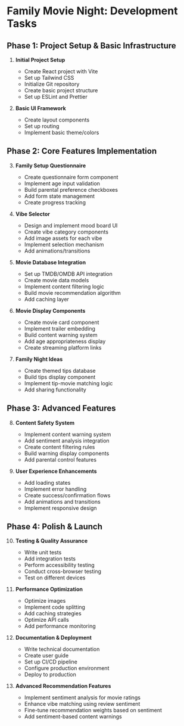 # Family Movie Night: Development Tasks

## Phase 1: Project Setup & Basic Infrastructure

1. **Initial Project Setup**
   - Create React project with Vite
   - Set up Tailwind CSS
   - Initialize Git repository
   - Create basic project structure
   - Set up ESLint and Prettier

2. **Basic UI Framework**
   - Create layout components
   - Set up routing
   - Implement basic theme/colors

## Phase 2: Core Features Implementation

3. **Family Setup Questionnaire**
   - Create questionnaire form component
   - Implement age input validation
   - Build parental preference checkboxes
   - Add form state management
   - Create progress tracking

4. **Vibe Selector**
   - Design and implement mood board UI
   - Create vibe category components
   - Add image assets for each vibe
   - Implement selection mechanism
   - Add animations/transitions

5. **Movie Database Integration**
   - Set up TMDB/OMDB API integration
   - Create movie data models
   - Implement content filtering logic
   - Build movie recommendation algorithm
   - Add caching layer

6. **Movie Display Components**
   - Create movie card component
   - Implement trailer embedding
   - Build content warning system
   - Add age appropriateness display
   - Create streaming platform links

7. **Family Night Ideas**
   - Create themed tips database
   - Build tips display component
   - Implement tip-movie matching logic
   - Add sharing functionality

## Phase 3: Advanced Features

8. **Content Safety System**
   - Implement content warning system
   - Add sentiment analysis integration
   - Create content filtering rules
   - Build warning display components
   - Add parental control features

9. **User Experience Enhancements**
   - Add loading states
   - Implement error handling
   - Create success/confirmation flows
   - Add animations and transitions
   - Implement responsive design

## Phase 4: Polish & Launch

10. **Testing & Quality Assurance**
    - Write unit tests
    - Add integration tests
    - Perform accessibility testing
    - Conduct cross-browser testing
    - Test on different devices

11. **Performance Optimization**
    - Optimize images
    - Implement code splitting
    - Add caching strategies
    - Optimize API calls
    - Add performance monitoring

12. **Documentation & Deployment**
    - Write technical documentation
    - Create user guide
    - Set up CI/CD pipeline
    - Configure production environment
    - Deploy to production 

13. **Advanced Recommendation Features**
    - Implement sentiment analysis for movie ratings
    - Enhance vibe matching using review sentiment
    - Fine-tune recommendation weights based on sentiment
    - Add sentiment-based content warnings 